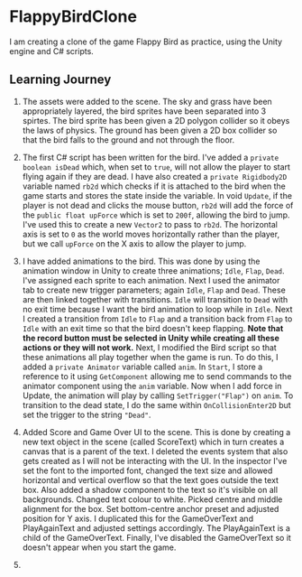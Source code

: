 # FlappyBirdClone

I am creating a clone of the game Flappy Bird as practice, using the Unity engine and C# scripts.

## Learning Journey

1. The assets were added to the scene. The sky and grass have been appropriately layered, the bird sprites have been separated into 3 spirtes. The bird sprite has been given a 2D polygon collider so it obeys the laws of physics. The ground has been given a 2D box collider so that the bird falls to the ground and not through the floor.

2. The first C# script has been written for the bird. I've added a `private boolean isDead` which, when set to `true`, will not allow the player to start flying again if they are dead. I have also created a `private Rigidbody2D` variable named `rb2d` which checks if it is attached to the bird when the game starts and stores the state inside the variable. 
In void `Update`, if the player is not dead and clicks the mouse button, `rb2d` will add the force of the `public float upForce` which is set to `200f`, allowing the bird to jump. I've used this to create a new `Vector2` to pass to `rb2d`. The horizontal axis is set to `0` as the world moves horizontally rather than the player, but we call `upForce` on the X axis to allow the player to jump.

3. I have added animations to the bird. This was done by using the animation window in Unity to create three animations; `Idle`, `Flap`, `Dead`. I've assigned each sprite to each animation. Next I used the animator tab to create new trigger parameters; again `Idle`, `Flap` and `Dead`. These are then linked together with transitions. `Idle` will transition to `Dead` with no exit time because I want the bird animation to loop while in `Idle`. Next I created a transition from `Idle` to `Flap` and a transition back from `Flap` to `Idle` with an exit time so that the bird doesn't keep flapping.
**Note that the record button must be selected in Unity while creating all these actions or they will not work.**
Next, I modified the Bird script so that these animations all play together when the game is run. To do this, I added a `private Animator` variable called `anim`. In `Start`, I store a reference to it using `GetComponent` allowing me to send commands to the animator component using the `anim` variable. Now when I add force in Update, the animation will play by calling `SetTrigger("Flap")` on `anim`. To transition to the dead state, I do the same within `OnCollisionEnter2D` but set the trigger to the string `"Dead"`.

4. Added Score and Game Over UI to the scene. This is done by creating a new text object in the scene (called ScoreText) which in turn creates a canvas that is a parent of the text. I deleted the events system that also gets created as I will not be interacting with the UI. In the inspector I've set the font to the imported font, changed the text size and allowed horizontal and vertical overflow so that the text goes outside the text box. Also added a shadow component to the text so it's visible on all backgrounds. Changed text colour to white. Picked centre and middle alignment for the box. Set bottom-centre anchor preset and adjusted position for Y axis. I duplicated this for the GameOverText and PlayAgainText and adjusted settings accordingly. The PlayAgainText is a child of the GameOverText. Finally, I've disabled the GameOverText so it doesn't appear when you start the game.

5.  




